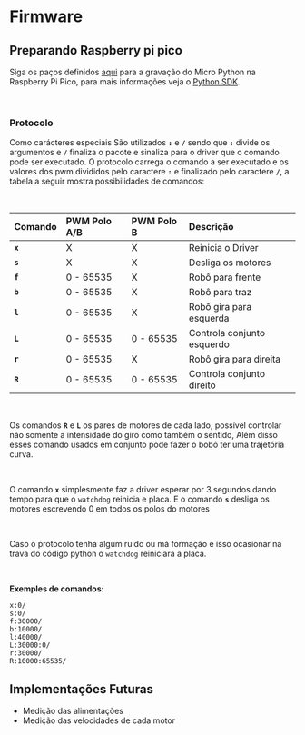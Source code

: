 # **Firmware**

## Preparando Raspberry pi pico

Siga os paços definidos [aqui](https://www.raspberrypi.com/documentation/microcontrollers/micropython.html) para a gravação do Micro Python na Raspberry Pi Pico, para mais informações veja o [Python SDK](https://datasheets.raspberrypi.com/pico/raspberry-pi-pico-python-sdk.pdf).

<br>

### **Protocolo**

Como carácteres especiais São utilizados **`:`** e **`/`** sendo que **`:`** divide os argumentos e **`/`** finaliza o pacote e sinaliza para o driver que o comando pode ser executado. O protocolo carrega o comando a ser executado e os valores dos pwm divididos pelo caractere **`:`** e finalizado pelo caractere **`/`**, a tabela a seguir mostra  possibilidades de comandos:

<br>


**Comando**	| **PWM Polo A/B** 	| **PWM Polo B**	| **Descrição**
:-------------- | :-------------------- | :-------------------- | :---------------
**`x`**		| X			| X 			| Reinicia o Driver	
**`s`**		| X			| X 			| Desliga os motores
**`f`**		| 0 - 65535		| X 			| Robô para frente
**`b`**		| 0 - 65535		| X 			| Robô para traz
**`l`**		| 0 - 65535		| X 			| Robô gira para esquerda
**`L`**		| 0 - 65535		| 0 - 65535 		| Controla conjunto esquerdo
**`r`**		| 0 - 65535		| X 			| Robô gira para direita
**`R`**		| 0 - 65535		| 0 - 65535 		| Controla conjunto direito	

<br>

Os comandos  **`R`** e **`L`** os pares de motores de cada lado, possível controlar não somente a intensidade do giro como também o sentido, Além disso esses comando usados em conjunto pode fazer o bobô ter uma trajetória curva.

<br>

O comando **`x`** simplesmente faz a driver esperar por 3 segundos dando tempo para que o `watchdog` reinicia e placa. E o comando **`s`** desliga os motores escrevendo 0 em todos os polos do motores

<br>

Caso o protocolo tenha algum ruido ou má formação e isso ocasionar na trava do código python o `watchdog` reiniciara a placa.

<br>

**Exemples de comandos:**
```
x:0/
s:0/
f:30000/
b:10000/
l:40000/
L:30000:0/
r:30000/
R:10000:65535/

```

## **Implementações Futuras**
 * Medição das alimentações
 * Medição das velocidades de cada motor





